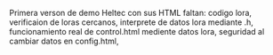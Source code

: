 Primera verson de demo Heltec con sus HTML
faltan: 
          codigo lora, 
          verificaion de loras cercanos, 
          interprete de datos lora mediante .h, 
          funcionamiento real de control.html mediente datos lora,
          seguridad al cambiar datos en config.html,
          
